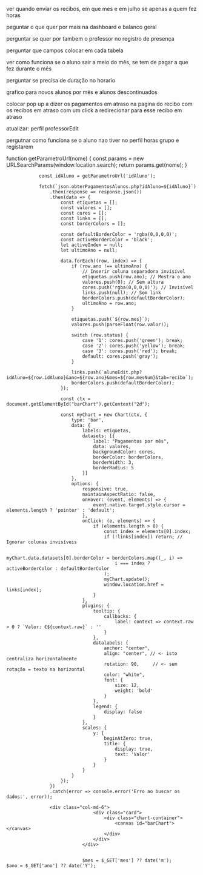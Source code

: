 ver quando enviar os recibos, em que mes e em julho se apenas a quem fez horas

peguntar o que quer por mais na dashboard e balanco geral

perguntar se quer por tambem o professor no registro de presença

perguntar que campos colocar em cada tabela

ver como funciona se o aluno sair a meio do mês, se tem de pagar a que fez durante o mês

perguntar se precisa de duração no horario

grafico para novos alunos por mês e alunos descontinuados

colocar pop up a dizer os pagamentos em atraso na pagina do recibo com os recibos em atraso com um click a redirecionar para esse recibo em atraso

atualizar:
    perfil
    professorEdit

pergutnar como funciona se o aluno nao tiver no perfil horas grupo e registarem

function getParametroUrl(nome) {
                    const params = new URLSearchParams(window.location.search);
                    return params.get(nome);
                }

                const idAluno = getParametroUrl('idAluno');

                fetch(`json.obterPagamentosAlunos.php?idAluno=${idAluno}`)
                    .then(response => response.json())
                    .then(data => {
                        const etiquetas = [];
                        const valores = [];
                        const cores = [];
                        const links = [];
                        const borderColors = [];

                        const defaultBorderColor = 'rgba(0,0,0,0)';
                        const activeBorderColor = 'black';
                        let activeIndex = null;
                        let ultimoAno = null;

                        data.forEach((row, index) => {
                            if (row.ano !== ultimoAno) {
                                // Inserir coluna separadora invisível
                                etiquetas.push(row.ano); // Mostra o ano
                                valores.push(0); // Sem altura
                                cores.push('rgba(0,0,0,0)'); // Invisível
                                links.push(null); // Sem link
                                borderColors.push(defaultBorderColor);
                                ultimoAno = row.ano;
                            }

                            etiquetas.push(`${row.mes}`);
                            valores.push(parseFloat(row.valor));

                            switch (row.status) {
                                case '1': cores.push('green'); break;
                                case '2': cores.push('yellow'); break;
                                case '3': cores.push('red'); break;
                                default: cores.push('gray');
                            }

                            links.push(`alunoEdit.php?idAluno=${row.idAluno}&ano=${row.ano}&mes=${row.mesNum}&tab=recibo`);
                            borderColors.push(defaultBorderColor);
                        });

                        const ctx = document.getElementById("barChart").getContext("2d");

                        const myChart = new Chart(ctx, {
                            type: 'bar',
                            data: {
                                labels: etiquetas,
                                datasets: [{
                                    label: "Pagamentos por mês",
                                    data: valores,
                                    backgroundColor: cores,
                                    borderColor: borderColors,
                                    borderWidth: 3,
                                    borderRadius: 5
                                }]
                            },
                            options: {
                                responsive: true,
                                maintainAspectRatio: false,
                                onHover: (event, elements) => {
                                    event.native.target.style.cursor = elements.length ? 'pointer' : 'default';
                                },
                                onClick: (e, elements) => {
                                    if (elements.length > 0) {
                                        const index = elements[0].index;
                                        if (!links[index]) return; // Ignorar colunas invisíveis

                                        myChart.data.datasets[0].borderColor = borderColors.map((_, i) =>
                                            i === index ? activeBorderColor : defaultBorderColor
                                        );
                                        myChart.update();
                                        window.location.href = links[index];
                                    }
                                },
                                plugins: {
                                    tooltip: {
                                        callbacks: {
                                            label: context => context.raw > 0 ? `Valor: €${context.raw}` : ''
                                        }
                                    },
                                    datalabels: {
                                        anchor: "center",
                                        align: "center", // <- isto centraliza horizontalmente
                                        rotation: 90,     // <- sem rotação = texto na horizontal
                                        color: "white",
                                        font: {
                                            size: 12,
                                            weight: 'bold'
                                        }
                                    },
                                    legend: {
                                        display: false
                                    }
                                },
                                scales: {
                                    y: {
                                        beginAtZero: true,
                                        title: {
                                            display: true,
                                            text: 'Valor'
                                        }
                                    }
                                }
                            }
                        });
                    })
                    .catch(error => console.error('Erro ao buscar os dados:', error));

                    <div class="col-md-6">
                                    <div class="card">
                                        <div class="chart-container">
                                            <canvas id="barChart"></canvas>
                                        </div>
                                    </div>
                                </div>


                                $mes = $_GET['mes'] ?? date('m');
    $ano = $_GET['ano'] ?? date('Y');